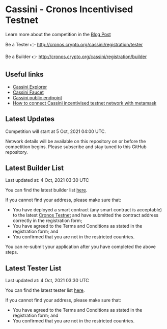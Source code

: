 # Cassini - Cronos Incentivised Testnet

Learn more about the competition in the [Blog Post](https://medium.com/crypto-org-chain/introducing-cassini-the-cronos-incentivised-testnet-fe11a42a623d)

Be a Tester 👉 http://cronos.crypto.org/cassini/registration/tester

Be a Builder 👉 http://cronos.crypto.org/cassini/registration/builder

## Useful links

- [Cassini Explorer](https://cronos.crypto.org/cassini/explorer)
- [Cassini Faucet](https://cronos.crypto.org/cassini/faucet)
- [Cassini public endpoint](https://cassini.crypto.org/)
- [How to connect Cassini incentivised testnet network with metamask](./cassini-network-info/README.md)

## Latest Updates

Competition will start at 5 Oct, 2021 04:00 UTC.

Network details will be available on this repository on or before the competition begins. Please subscribe and stay tuned to this GitHub repository.

## Latest Builder List

Last updated at: 4 Oct, 2021 03:30 UTC

You can find the latest builder list [here](./builderList.csv).

If you cannot find your address, please make sure that:
- You have deployed a smart contract (any smart contract is acceptable) to the latest [Cronos Testnet](https://github.com/crypto-org-chain/cronos-testnets) and have submitted the contract address correctly in the registration form;
- You have agreed to the Terms and Conditions as stated in the registration form; and
- You confirmed that you are not in the restricted countries.

You can re-submit your application after you have completed the above steps.

## Latest Tester List

Last updated at: 4 Oct, 2021 03:30 UTC

You can find the latest tester list [here](./testerList.csv).

If you cannot find your address, please make sure that:
- You have agreed to the Terms and Conditions as stated in the registration form; and
- You confirmed that you are not in the restricted countries.
